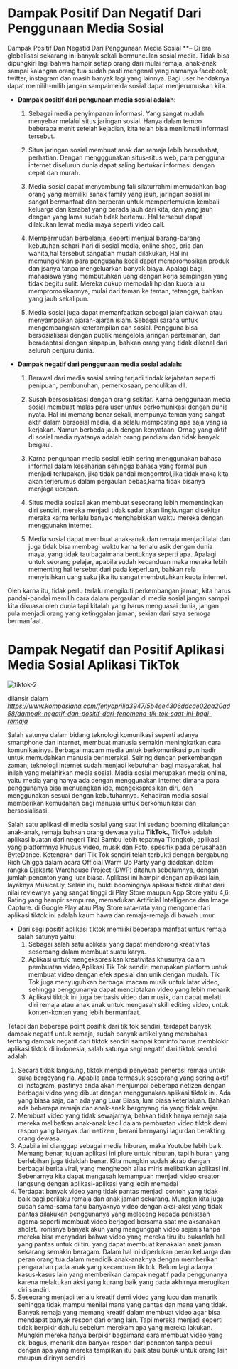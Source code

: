# **Dampak Positif Dan Negatif Dari Penggunaan Media Sosial**

Dampak Positif Dan Negatid Dari Penggunaan Media Sosial **– Di era globalisasi sekarang ini banyak sekali bermunculan sosial media. Tidak bisa dipungkiri lagi bahwa hampir setiap orang dari mulai remaja, anak-anak sampai kalangan orang tua sudah pasti mengenal yang namanya facebook, twitter, instagram dan masih banyak lagi yang lainnya. Bagi user hendaknya dapat memilih-milih jangan sampaimeida sosial dapat menjerumuskan kita.

- **Dampak positif dari pengunaan media sosial adalah**:

     1. Sebagai media penyimpanan informasi. Yang sangat mudah menyebar melalui situs jaringan sosial. Hanya dalam tempo beberapa menit setelah kejadian, kita telah bisa menikmati informasi tersebut.

     2. Situs jaringan sosial membuat anak dan remaja lebih bersahabat, perhatian. Dengan mengggunakan situs-situs web, para pengguna internet diseluruh dunia dapat saling bertukar informasi dengan cepat dan murah.

     3. Media sosial dapat menyambung tali silaturrahmi memudahkan bagi orang yang memiliki sanak family yang jauh, jaringan sosial ini sangat bermanfaat dan berperan untuk mempertemukan kembali keluarga dan kerabat yang berada jauh dari kita, dan yang jauh dengan yang lama sudah tidak bertemu. Hal tersebut dapat dilakukan lewat media maya seperti video call.

     4. Mempermudah berbelanja, seperti menjual barang-barang kebutuhan sehari-hari di sosial media, online shop, pria dan wanita,hal tersebut sangatlah mudah dilakukan, Hal ini memungkinkan para pengusaha kecil dapat mempromosikan produk dan jsanya tanpa mengeluarkan banyak biaya. Apalagi bagi mahasiswa yang membutuhkan uang dengan kerja sampingan yang tidak begitu sulit. Mereka cukup memodali hp dan kuota lalu mempromosikannya, mulai dari teman ke teman, tetangga, bahkan yang jauh sekalipun.

     5. Media sosial juga dapat memanfaatkan sebagai jalan dakwah atau menyampaikan ajaran-ajaran islam. Sebagai sarana untuk mengembangkan keterampilan dan sosial. Pengguna bisa bersosialisasi dengan publik mengelola jaringan pertemanan, dan beradaptasi dengan siapapun, bahkan orang yang tidak dikenal dari seluruh penjuru dunia.


- **Dampak negatif dari penggunaan media sosial adalah:**

     1. Berawal dari media sosial sering terjadi tindak kejahatan seperti penipuan, pembunuhan, pemerkosaan, penculikan dll.

     2. Susah bersosialisasi dengan orang sekitar. Karna penggunaan media sosial membuat malas para user untuk berkomunikasi dengan dunia nyata. Hal ini memang benar sekali, mempunya teman yang sangat aktif dalam bersosial media, dia selalu memposting apa saja yang ia kerjakan. Namun berbeda jauh dengan kenyataan. Ornag yang aktif di sosial media nyatanya adalah orang pendiam dan tidak banyak bergaul.

     3. Karna pengunaan media sosial lebih sering menggunakan bahasa informal dalam keseharian sehingga bahasa yang formal pun menjadi terlupakan, jika tidak pandai mengontrol,jika tidak maka kita akan terjerumus dalam pergaulan bebas,karna tidak bisanya menjaga ucapan.

     4. Situs media sosisal akan membuat seseorang lebih mementingkan diri sendiri, mereka menjadi tidak sadar akan lingkungan disekitar meraka karna terlalu banyak menghabiskan waktu mereka dengan menggunakn internet.

     5. Media sosial dapat membuat anak-anak dan remaja menjadi lalai dan juga tidak bisa membagi waktu karna terlalu asik dengan dunia maya, yang tidak tau bagaimana bentuknya seperti apa. Apalagi untuk seorang pelajar, apabila sudah kecanduan maka meraka lebih mementing hal tersebut dari pada keperluan, bahkan rela menyisihkan uang saku jika itu sangat membutuhkan kuota internet.

Oleh karna itu, tidak perlu terlalu mengikuti perkembangan jaman, kita harus pandai-pandai memilih cara dalam pergaulan di media sosial jangan sampai kita dikuasai oleh dunia tapi kitalah yang harus menguasai dunia, jangan pula menjadi orang yang ketinggalan jaman, sekian dari saya semoga bermanfaat.


# **Dampak Negatif dan Positif Aplikasi Media Sosial Aplikasi TikTok**
![tiktok-2](https://user-images.githubusercontent.com/112459285/189516750-b38dda98-28ca-4c28-a7a0-369b1c1b6635.jpg)

dilansir dalam *https://www.kompasiana.com/fenyaprilia3947/5b4ee4306ddcae02aa20ad58/dampak-negatif-dan-positif-dari-fenomena-tik-tok-saat-ini-bagi-remaja* 

Salah satunya dalam bidang teknologi komunikasi seperti adanya smartphone dan internet, membuat manusia semakin meningkatkan cara komunikasinya. Berbagai macam media untuk berkomunikasi pun hadir untuk memudahkan manusia berinteraksi. Seiring dengan perkembangan zaman, teknologi internet sudah menjadi kebutuhan bagi masyarakat, hal inilah yang melahirkan media sosial. Media sosial merupakan media online, yaitu media yang hanya ada dengan menggunakan internet dimana para penggunanya bisa menuangkan ide, mengekspresikan diri, dan menggunakan sesuai dengan kebutuhannya. Kehadiran media sosial memberikan kemudahan bagi manusia untuk berkomunikasi dan bersosialisasi.

Salah satu aplikasi di media sosial yang saat ini sedang booming dikalangan anak-anak, remaja bahkan orang dewasa yaitu **TikTok.**, TikTok adalah aplikasi buatan dari negeri Tirai Bambu lebih tepatnya Tiongkok, aplikasi yang platformnya khusus video, musik dan Foto, spesifik pada perusahaan ByteDance. Ketenaran dari Tik Tok sendiri telah terbukti dengan bergabung Rich Chigga dalam acara Official Warm Up Party yang diadakan dalam rangka Djakarta Warehouse Project (DWP) ditahun sebelumnya, dengan jumlah penonton yang luar biasa. Aplikasi ini hampir dengan aplikasi lain, layaknya Musical.ly, Selain itu, bukti boomingnya aplikasi tiktok dilihat dari nilai reviewnya yang sangat tinggi di Play Store maupun App Store yaitu 4,6. Rating yang hampir sempurna, memadukan Artificial Intelligence dan Image Capture. di Google Play atau Play Store rata-rata yang mengomentari aplikasi tiktok ini adalah kaum hawa dan remaja-remaja di bawah umur.

- Dari segi positif aplikasi tiktok memiliki beberapa manfaat untuk remaja salah satunya yaitu:
     1. Sebagai salah satu aplikasi yang dapat mendorong kreativitas seseroang dalam membuat suatu karya. 
     2. Aplikasi untuk mengekspresikan kreativitas khusunya dalam pembuatan video,Aplikasi Tik Tok sendiri merupakan platform untuk membuat video dengan efek spesial dan unik dengan mudah. Tik Tok juga menyuguhkan berbagai macam musik untuk latar video, sehingga penggunanya dapat menciptakan video yang lebih menarik
     3. Aplikasi tiktok ini juga berbasis video dan musik, dan dapat melati diri remaja atau anak anak untuk mengasah skill editing video, untuk konten-konten yang lebih bermanfaat. 

Tetapi dari beberapa point posifik dari tik tok sendiri, terdapat banyak dampak negatif untuk remaja, sudah banyak artikel yang membahas tentang dampak negatif dari tiktok sendiri sampai kominfo harus memblokir aplikasi tiktok di indonesia, salah satunya segi negatif dari tiktok sendiri adalah

1. Secara tidak langsung, tiktok menjadi penyebab generasi remaja untuk suka bergoyang ria, Apabila anda termasuk seseorang yang sering aktif di Instagram, pastinya anda akan menjumpai beberapa netizen dengan berbagai video yang dibuat dengan menggunakan aplikasi tiktok ini. Ada yang biasa saja, dan ada yang Luar Biasa, luar biasa keterlaluan. Bahkan ada beberapa remaja dan anak-anak bergoyang ria yang tidak wajar. 
2. Membuat video yang tidak sewajarnya, bahkan tidak hanya remaja saja mereka melibatkan anak-anak kecil dalam pembuatan video tiktok demi respon yang banyak dari netizen , berani bernyanyi lagu dan berakting orang dewasa. 
3. Apabila ini dianggap sebagai media hiburan, maka Youtube lebih baik. Memang benar, tujuan aplikasi ini plure untuk hiburan, tapi hiburan yang berlebihan juga tidaklah benar. Kita mungkin sudah akrab dengan berbagai berita viral, yang mengheboh alias miris melibatkan aplikasi ini. Sebenarnya kita dapat mengasah kemampuan menjadi video creator langsung dengan aplikasi-aplikasi yang lebih memadai
4. Terdapat banyak video yang tidak pantas menjadi contoh yang tidak baik bagi perilaku remaja dan anak jaman sekarang. Mungkin kita juga sudah sama-sama tahu banyaknya video dengan aksi-aksi yang tidak pantas dilakukan penggunanya yang meleceng kepada penistaan agama seperti membuat video berjoged bersama saat melaksanakan sholat. Ironisnya banyak akun yang mengunggah video sejenis tanpa mereka bisa menyadari bahwa video yang mereka tiru itu bukanlah hal yang pantas untuk di tiru yang dapat membuat kenakalan anak jaman sekarang semakin beragam. Dalam hal ini diperlukan peran keluarga dan peran orang tua dalam mendidik anak-anaknya dengan memberikan pengarahan pada anak yang kecanduan tik tok. Belum lagi adanya kasus-kasus lain yang memberikan dampak negatif pada penggunanya karena melakukan aksi yang kurang baik yang pada akhirnya merugikan diri sendiri.
5. Seseorang menjadi terlalu kreatif demi video yang lucu dan menarik sehingga tidak mampu menilai mana yang pantas dan mana yang tidak. Banyak remaja yang memang kreatif dalam membuat video agar bisa mendapat banyak respon dari orang lain. Tapi mereka menjadi seperti tidak berpikir dahulu sebelum merekam apa yang mereka lakukan. Mungkin mereka hanya berpikir bagaimana cara membuat video yang ok, bagus, menarik dan banyak respon dari penonton tanpa peduli dengan apa yang mereka tampilkan itu baik atau buruk untuk orang lain maupun dirinya sendiri
